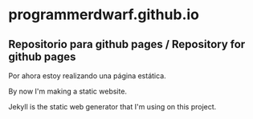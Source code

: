 # programmerdwarf.github.io

## Repositorio para github pages / Repository for github pages

Por ahora estoy realizando una página estática.

By now I'm making a static website.

Jekyll is the static web generator that I'm using on this project.

